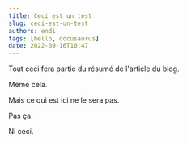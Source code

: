 ```yaml
---
title: Ceci est un test
slug: ceci-est-un-test
authors: endi
tags: [hello, docusaurus]
date: 2022-09-16T10:47
---
```


Tout ceci fera partie du résumé de l'article du blog.

Même cela.

<!--truncate-->

Mais ce qui est ici ne le sera pas.

Pas ça.

Ni ceci.